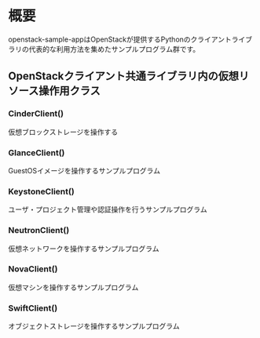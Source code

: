 # 概要
openstack-sample-appはOpenStackが提供するPythonのクライアントライブラリの代表的な利用方法を集めたサンプルプログラム群です。

## OpenStackクライアント共通ライブラリ内の仮想リソース操作用クラス
### CinderClient()
仮想ブロックストレージを操作する

### GlanceClient()
GuestOSイメージを操作するサンプルプログラム

### KeystoneClient()
ユーザ・プロジェクト管理や認証操作を行うサンプルプログラム

### NeutronClient()
仮想ネットワークを操作するサンプルプログラム

### NovaClient()
仮想マシンを操作するサンプルプログラム

### SwiftClient()
オブジェクトストレージを操作するサンプルプログラム
